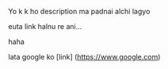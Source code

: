 Yo k k ho description ma padnai alchi lagyo

euta link halnu re ani...

haha

lata google ko [link] (https://www.google.com)